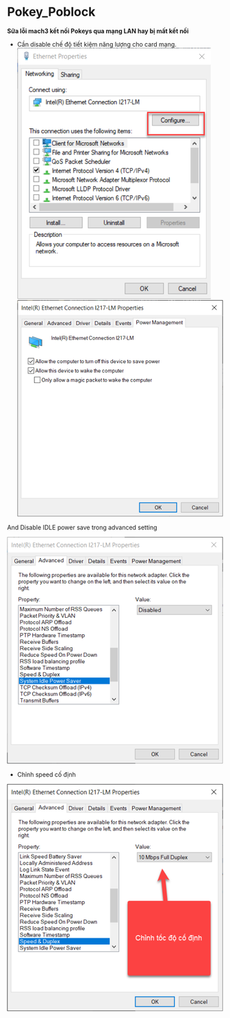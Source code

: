 # Pokey_Poblock

**Sữa lỗi mach3 kết nối Pokeys qua mạng LAN hay bị mất kết nối**

- Cần disable chế độ tiết kiệm năng lượng cho card mạng.
![B1](/pic/1.png)
![B2](/pic/2.png)

And Disable IDLE power save trong advanced setting

![B2](/pic/3.png)

- Chỉnh speed cố định

![B3](/pic/speed.png)
